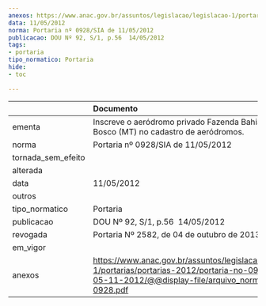 ```yaml
---
anexos: https://www.anac.gov.br/assuntos/legislacao/legislacao-1/portarias/portarias-2012/portaria-no-0928-sia-de-05-11-2012/@@display-file/arquivo_norma/PA2012-0928.pdf
data: 11/05/2012
norma: Portaria nº 0928/SIA de 11/05/2012
publicacao: DOU Nº 92, S/1, p.56  14/05/2012
tags:
- portaria
tipo_normatico: Portaria
hide: 
- toc 
 
---
```


|                    | Documento                                                                                                                                                         |
|:-------------------|:------------------------------------------------------------------------------------------------------------------------------------------------------------------|
| ementa             | Inscreve o aeródromo privado Fazenda Bahia - Don Bosco (MT) no cadastro de aeródromos.                                                                            |
| norma              | Portaria nº 0928/SIA de 11/05/2012                                                                                                                                |
| tornada_sem_efeito |                                                                                                                                                                   |
| alterada           |                                                                                                                                                                   |
| data               | 11/05/2012                                                                                                                                                        |
| outros             |                                                                                                                                                                   |
| tipo_normatico     | Portaria                                                                                                                                                          |
| publicacao         | DOU Nº 92, S/1, p.56  14/05/2012                                                                                                                                  |
| revogada           | Portaria Nº 2582, de 04 de outubro de 2013                                                                                                                        |
| em_vigor           |                                                                                                                                                                   |
| anexos             | https://www.anac.gov.br/assuntos/legislacao/legislacao-1/portarias/portarias-2012/portaria-no-0928-sia-de-05-11-2012/@@display-file/arquivo_norma/PA2012-0928.pdf |